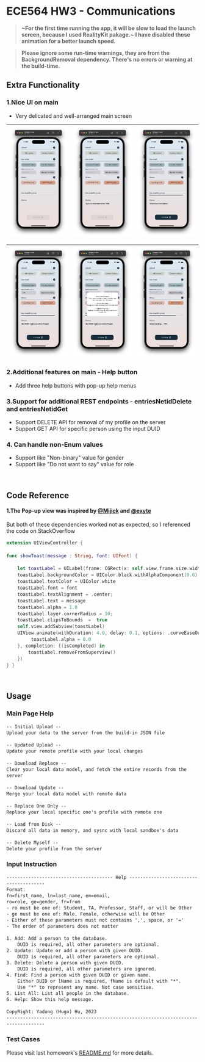 #  ECE564 HW3 - Communications

> **~For the first time running the app, it will be slow to load the launch screen, because I used RealityKit pakage.~ I have disabled those animation for a better launch speed.**

> **Please ignore some run-time warnings, they are from the BackgroundRemoval dependency. There's no errors or warning at the build-time.**


## Extra Functionality

### 1.Nice UI on main
- Very delicated and well-arranged main screen

|![](Assets/hw3_main1.png)|![](Assets/hw3_main2.png)|![](Assets/hw3_main3.png)|
|---|---|---|

|![](Assets/hw3_main4.png)|![](Assets/hw3_main5.png)|![](Assets/hw3_main6.png)|
|---|---|---|

### 2.Additional features on main - Help button
- Add three help buttons with pop-up help menus

### 3.Support for additional REST endpoints - entriesNetidDelete and entriesNetidGet
- Support DELETE API for removal of my profile on the server
- Support GET API for specific person using the input DUID

### 4. Can handle non-Enum values
- Support like "Non-binary" value for gender
- Support like "Do not want to say" value for role



<br />

## Code Reference

#### 1.The Pop-up view was inspired by [@Mijick](https://github.com/Mijick/PopupView) and [@exyte](https://github.com/exyte/PopupView)

But both of these dependencies worked not as expected, so I referenced the code on StackOverflow
```swift
extension UIViewController {

func showToast(message : String, font: UIFont) {

    let toastLabel = UILabel(frame: CGRect(x: self.view.frame.size.width/2 - 75, y: self.view.frame.size.height-100, width: 150, height: 35))
    toastLabel.backgroundColor = UIColor.black.withAlphaComponent(0.6)
    toastLabel.textColor = UIColor.white
    toastLabel.font = font
    toastLabel.textAlignment = .center;
    toastLabel.text = message
    toastLabel.alpha = 1.0
    toastLabel.layer.cornerRadius = 10;
    toastLabel.clipsToBounds  =  true
    self.view.addSubview(toastLabel)
    UIView.animate(withDuration: 4.0, delay: 0.1, options: .curveEaseOut, animations: {
         toastLabel.alpha = 0.0
    }, completion: {(isCompleted) in
        toastLabel.removeFromSuperview()
    })
} }

```


<br />

## Usage

### Main Page Help

```text
-- Initial Upload --
Upload your data to the server from the build-in JSON file

-- Updated Upload --
Update your remote profile with your local changes

-- Download Replace --
Clear your local data model, and fetch the entire records from the server

-- Download Update --
Merge your local data model with remote data

-- Replace One Only --
Replace your local specific one's profile with remote one

-- Load from Disk --
Discard all data in memory, and sysnc with local sandbox's data

-- Delete Myself --
Delete your profile from the server
```

### Input Instruction

```text
--------------------------------------- Help ---------------------------------------
Format:
fn=first_name, ln=last_name, em=email,
ro=role, ge=gender, fr=from
- ro must be one of: Student, TA, Professor, Staff, or will be Other
- ge must be one of: Male, Female, otherwise will be Other
- Either of these parameters must not contains ',', space, or '='
- The order of parameters does not matter

1. Add: Add a person to the database.
    DUID is required, all other parameters are optional.
2. Update: Update or add a person with given DUID.
    DUID is required, all other parameters are optional.
3. Delete: Delete a person with given DUID.
    DUID is required, all other parameters are ignored.
4. Find: Find a person with given DUID or given name.
    Either DUID or lName is required, fName is default with "*".
    Use "*" to represent any name. Not case sensitive.
5. List All: List all people in the database.
6. Help: Show this help message.

CopyRight: Yadong (Hugo) Hu, 2023
------------------------------------------------------------------------------------
```

### Test Cases

Please visit last homework's [README.md](https://gitlab.oit.duke.edu/yh342/ece564hw1/-/blob/main/README.md) for more details.

